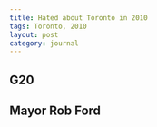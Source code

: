 ```yaml
---
title: Hated about Toronto in 2010
tags: Toronto, 2010
layout: post
category: journal
---
```


## G20

## Mayor Rob Ford